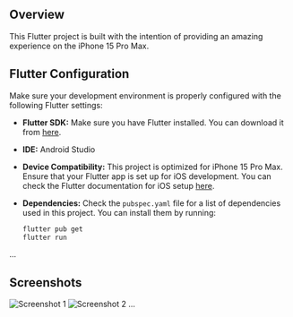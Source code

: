 
## Overview

This Flutter project is built with the intention of providing an amazing experience on the iPhone 15 Pro Max.

## Flutter Configuration

Make sure your development environment is properly configured with the following Flutter settings:

- **Flutter SDK:** Make sure you have Flutter installed. You can download it from [here](https://flutter.dev/docs/get-started/install).

- **IDE:** Android Studio

- **Device Compatibility:** This project is optimized for iPhone 15 Pro Max. Ensure that your Flutter app is set up for iOS development. You can check the Flutter documentation for iOS setup [here](https://flutter.dev/docs/get-started/install/macos#deploy-to-ios-devices).

- **Dependencies:** Check the `pubspec.yaml` file for a list of dependencies used in this project. You can install them by running:

  ```bash
  flutter pub get
  flutter run
...

## Screenshots

![Screenshot 1](screenshots/screenshot1.png)
![Screenshot 2](screenshots/screenshot2.png)
...
